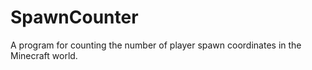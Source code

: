 # SpawnCounter
A program for counting the number of player spawn coordinates in the Minecraft world.
